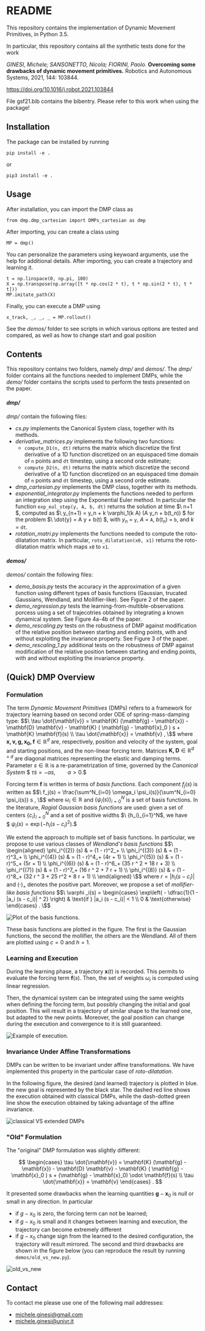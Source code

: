 # README #

This repository contains the implementation of Dynamic Movement Primitives, in Python 3.5.

In particular, this repository contains all the synthetic tests done for the work

_GINESI, Michele; SANSONETTO, Nicola; FIORINI, Paolo._ **Overcoming some drawbacks of dynamic movement primitives.** Robotics and Autonomous Systems, 2021, 144: 103844.

https://doi.org/10.1016/j.robot.2021.103844

File gsf21.bib contains the bibentry. Please refer to this work when using the package!

## Installation ##

The package can be installed by running

```
pip install -e .
```

or

```
pip3 install -e .
```

## Usage ##

After installation, you can import the DMP class as

```
from dmp.dmp_cartesian import DMPs_cartesian as dmp
```

After importing, you can create a class using

```
MP = dmp()
```

You can personalize the parameters using keywoard arguments, use the help for additional details.
After importing, you can create a trajectory and learning it.

```
t = np.linspace(0, np.pi, 100)
X = np.transpose(np.array([t * np.cos(2 * t), t * np.sin(2 * t), t * t]))
MP.imitate_path(X)
```

Finally, you can execute a DMP using

```
x_track, _, _, _ = MP.rollout()
```

See the _demos/_ folder to see scripts in which various options are tested and compared, as well as how to change start and goal position

## Contents ##

This repository contains two folders, namely _dmp/_ and _demos/_.
The _dmp/_ folder contains all the functions needed to implement DMPs, while the _demo/_ folder contains the scripts used to perform the tests presented on the paper.

#### _dmp/_ ####

_dmp/_ contain the following files:
* _cs.py_ implements the Canonical System class, together with its methods.
* _derivative_matrices.py_ implements the following two functions:
  * `compute_D1(n, dt)` returns the matrix which discretize the first derivative of a 1D function discretized on an equispaced time domain of `n` points and `dt` timestep, using a second orde estimate;
  * `compute_D2(n, dt)` returns the matrix which discretize the second derivative of a 1D function discretized on an equispaced time domain of `n` points and `dt` timestep, using a second orde estimate.
* _dmp_cartesian.py_ implements the DMP class, together with its methods.
* _exponential_integrator.py_ implements the functions needed to perform an integration step using the Exponential Euler method. In particular the function `exp_eul_step(y, A, b, dt)` returns the solution at time $\ n+1 \$, computed as $\ y_{n+1} = y_n + k \varphi_1(k A) (A y_n + b(t_n)) \$ for the problem $\ \dot{y} = A y + b(t) \$, with $y_n$ = `y`, $A$ = `A`, $b(t_n)$ = `b`, and $k$ = `dt`.
* _rotation_matri.py_ implements the functions needed to compute the roto-dilatation matrix. In particular, `roto_dilatation(x0, x1)` returns the roto-dilatation matrix which maps `x0` to `x1`.

#### _demos/_ ####

_demos/_ contain the following files:
* _demo_basis.py_ tests the accuracy in the approximation of a given function using different types of basis functions (Gaussian, trucated Gaussians, Wendland, and Mollifier-like). See Figure 2 of the paper.
* _demo_regression.py_ tests the learning-from-multible-observations porcess using a set of trajecotries obtained by integrating a known dynamical system. See Figure 4a-4b of the paper.
* _demo_rescaling.py_ tests on the robustness of DMP against modification of the relative position between starting and ending points, with and without exploiting the invariance property. See Figure 3 of the paper.
* _demo_rescaling_1.py_ additional tests on the robustness of DMP against modification of the relative position between starting and ending points, with and without exploiting the invariance property.

## (Quick) DMP Overview ##

### Formulation ###

The term _Dynamic Movement Primitives_ (DMPs) refers to a framework for trajectory learning based on second order ODE of spring-mass-damping type:
$$\  \tau \dot{\mathbf{v}} = \mathbf{K} (\mathbf{g} - \mathbf{x}) - \mathbf{D} \mathbf{v} - \mathbf{K} ( \mathbf{g} - \mathbf{x}_0 ) s + \mathbf{K} \mathbf{f}(s) \\
    \tau \dot{\mathbf{x}} = \mathbf{v} , \$$
where $\mathbf{x, v, g, x_0, f} \in \mathbb{R}^d$ are, respectively, position and velocity of the system, goal and starting positions, and the non-linear forcing term. Matrices $\mathbf{K,D}\in\mathbb{R}^{d\times d}$ are diagonal matrices representing the elastic and damping terms.
Parameter $s \in \mathbb{R}$ is a re-parametrization of time, governed by the _Canonical System_
$$\ \tau \dot{s} = -\alpha s, \qquad \alpha > 0. \$$

Forcing term $\mathbf{f}$ is written in terms of _basis functions_. Each component $f_j (s)$ is written as
$$\ f_j(s) = \frac{\sum^N_{i=0} \omega_i \psi_i(s)}{\sum^N_{i=0} \psi_i(s)} s , \$$
where $\omega_i\in\mathbb{R}$ and $\{\psi_i(s)\}_{i=0}^N$ is a set of basis functions.
In the literature, _Ragial Gaussian basis functions_ are used: given a set of centers $\{c_i\}_{i=0}^N$ and a set of positive widths $\ \{h_i\}_{i=1}^N\$, we have
$$\ \psi_i(s) = \exp( -h_i (s - c_i)^2 ). \$$

We extend the approach to multiple set of basis functions. In particular, we propose to use various classes of _Wendland's basis functions_
$$\ \begin{aligned}
\phi_i^{(2)} (s) & = (1 - r)^2_+ \\
\phi_i^{(3)} (s) & = (1 - r)^3_+ \\
\phi_i^{(4)} (s) & = (1 - r)^4_+ (4r + 1) \\
\phi_i^{(5)} (s) & = (1 - r)^5_+ (5r + 1) \\
\phi_i^{(6)} (s) & = (1 - r)^6_+ (35 r ^ 2 + 18 r + 3) \\
\phi_i^{(7)} (s) & = (1 - r)^7_+ (16 r ^ 2 + 7 r + 1) \\
\phi_i^{(8)} (s) & = (1 - r)^8_+ (32 r ^ 3 + 25 r^2 + 8 r + 1) \\
\end{aligned} \$$
where $r = |h_i(s-c_i)|$ and $(\cdot)_+$ denotes the positive part.
Moreover, we propose a set of _mollifier-like basis functions_
$$\ \varphi _i(s) =
\begin{cases}
    \exp\left( - \dfrac{1}{1 - |a_i (s - c_i)| ^ 2} \right) & \text{if } |a_i (s - c_i)| < 1 \\
    0 & \text{otherwise}
\end{cases} . \$$

![Plot of the basis functions.](doc/basis.png)

These basis functions are plotted in the figure. The first is the Gaussian functions, the second the mollifier, the others are the Wendland. All of them are plotted using $c = 0$ and $h = 1$.

### Learning and Execution ###

During the learning phase, a trajectory $\mathbf{x}(t)$ is recorded. This permits to evaluate the forcing term $\mathbf{f}(s)$. Then, the set of weights $\omega_i$ is computed using linear regression.

Then, the dynamical system can be integrated using the same weights when defining the forcing term, but possibly changing the initial and goal position. This will result in a trajectory of similar shape to the learned one, but adapted to the new points. Moreover, the goal position can change during the execution and convergence to it is still guaranteed.

![Example of execution.](doc/draw2d_demo.png)

### Invariance Under Affine Transformations ###

DMPs can be written to be invariant under affine transformations. We have implemented this property in the particular case of _roto-dilatation_.

In the following figure, the desired (and learned) trajectory is plotted in blue. the new goal is represented by the black star. The dashed red line shows the execution obtained with classical DMPs, while the dash-dotted green line show the execution obtained by taking advantage of the affine invariance.

![classical VS extended DMPs](doc/generalization.png)

### "Old" Formulation ###

The "original" DMP formulation was slightly different:

$$ \begin{cases}
    \tau \dot{\mathbf{v}} = \mathbf{K} (\mathbf{g} - \mathbf{x}) - \mathbf{D} \mathbf{v} - \mathbf{K} ( \mathbf{g} - \mathbf{x}_0 ) s + (\mathbf{g} - \mathbf{x}_0) \odot \mathbf{f}(s) \\
    \tau \dot{\mathbf{x}} = \mathbf{v}
\end{cases} . $$

It presented some drawbacks when the learning quantities $\mathbf{g}-\mathbf{x}_0$ is null or small in any direction.
In particular
 * if $g - x_0$ is zero, the forcing term can not be learned;
 * if $g - x_0$ is small and it changes between learning and execution, the trajectory can become extremely different
 * if $g - x_0$ change sign from the learned to the desired configuration, the trajectory will result mirrored.
The second and third drawbacks are shown in the figure below (you can reproduce the result by running `demos/old_vs_new.py`).

![old_vs_new](doc/old_vs_new.png)

## Contact ##

To contact me please use one of the following mail addresses:

* michele.ginesi@gmail.com
* michele.ginesi@univr.it
